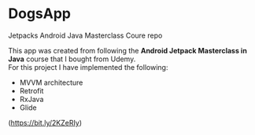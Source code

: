 # DogsApp
Jetpacks Android Java Masterclass Coure repo

This app was created from following the <b>Android Jetpack Masterclass in Java</b> course that I bought from Udemy.
<br>For this project I have implemented the following: <br>
- MVVM architecture
- Retrofit
- RxJava
- Glide

(https://bit.ly/2KZeRIy)
